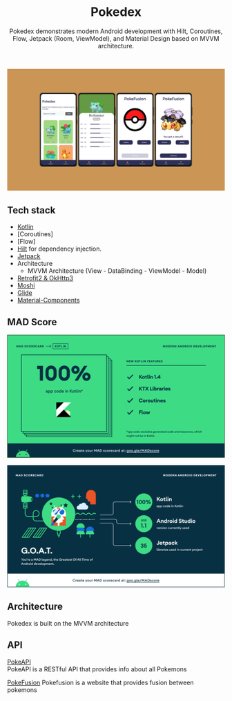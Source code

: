 <h1 align="center">Pokedex</h1>

<p align="center">  
Pokedex demonstrates modern Android development with Hilt, Coroutines, Flow, Jetpack (Room, ViewModel), and Material Design based on MVVM architecture.
</p>
</br>

<p align="center">
<img src="/repoimages/screenshotapp.png"/>
</p>

## Tech stack
- [Kotlin](https://kotlinlang.org/)
-   [Coroutines]
-   [Flow]
- [Hilt](https://dagger.dev/hilt/) for dependency injection.
- [Jetpack](https://developer.android.com/jetpack)
- Architecture
  - MVVM Architecture (View - DataBinding - ViewModel - Model)
- [Retrofit2 & OkHttp3](https://github.com/square/retrofit)
- [Moshi](https://github.com/square/moshi/)
- [Glide](https://github.com/bumptech/glide)
- [Material-Components](https://github.com/material-components/material-components-android)

## MAD Score

<p align="center">
<img src="/repoimages/madscore1.png"/>
</p>

<p align="center">
<img src="/repoimages/madscore2.png"/>
</p>

## Architecture
Pokedex is built on the MVVM architecture

## API

[PokeAPI](https://pokeapi.co/) <br>
PokeAPI is a RESTful API that provides info about all Pokemons

[PokeFusion](https://pokemon.alexonsager.net/)
Pokefusion is a website that provides fusion between pokemons
